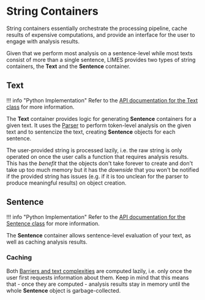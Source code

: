 # String Containers
String containers essentially orchestrate the processing pipeline, cache results
of expensive computations, and provide an interface for the user to engage with
analysis results.

Given that we perform most analysis on a sentence-level while most texts consist
of more than a single sentence, LIMES provides two types of string containers,
the **Text** and the **Sentence** container.

## Text
!!! info "Python Implementation"
    Refer to the [API documentation for the Text class](../api/text.md) for more
    information.

The **Text** container provides logic for generating **Sentence** containers for
a given text. It uses the [Parser](parsers.md) to perform token-level analysis
on the given text and to sentencize the text, creating **Sentence** objects for
each sentence.

The user-provided string is processed lazily, i.e. the raw string is only
operated on once the user calls a function that requires analysis results. This
has the *benefit* that the objects don't take forever to create and don't take
up too much memory but it has the *downside* that you won't be notified if the
provided string has issues (e.g. if it is too unclean for the parser to produce
meaningful results) on object creation.

## Sentence
!!! info "Python Implementation"
    Refer to the [API documentation for the Sentence class](../api/sentence.md)
    for more information.

The **Sentence** container allows sentence-level evaluation of your text, as
well as caching analysis results.

### Caching
Both [Barriers and text complexities](complexity.md) are computed lazily, i.e.
only once the user first requests information about them. Keep in mind that this
means that - once they are computed - analysis results stay in memory until the
whole **Sentence** object is garbage-collected.
